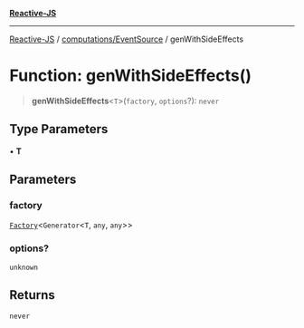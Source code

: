 [**Reactive-JS**](../../../README.md)

***

[Reactive-JS](../../../README.md) / [computations/EventSource](../README.md) / genWithSideEffects

# Function: genWithSideEffects()

> **genWithSideEffects**\<`T`\>(`factory`, `options`?): `never`

## Type Parameters

• **T**

## Parameters

### factory

[`Factory`](../../../functions/type-aliases/Factory.md)\<`Generator`\<`T`, `any`, `any`\>\>

### options?

`unknown`

## Returns

`never`
